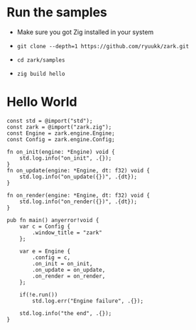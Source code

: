 # Run the samples

- Make sure you got Zig installed in your system

- ``git clone --depth=1 https://github.com/ryuukk/zark.git``
- ``cd zark/samples``
- ``zig build hello``

# Hello World

```zig
const std = @import("std");
const zark = @import("zark.zig");
const Engine = zark.engine.Engine;
const Config = zark.engine.Config;

fn on_init(engine: *Engine) void {
    std.log.info("on_init", .{});
}
fn on_update(engine: *Engine, dt: f32) void {
    std.log.info("on_update({})", .{dt});
}

fn on_render(engine: *Engine, dt: f32) void {
    std.log.info("on_render({})", .{dt});
}

pub fn main() anyerror!void {
    var c = Config {
        .window_title = "zark"
    };

    var e = Engine {
        .config = c,
        .on_init = on_init,
        .on_update = on_update,
        .on_render = on_render,
    };

    if(!e.run())
        std.log.err("Engine failure", .{});

    std.log.info("the end", .{});
}
```